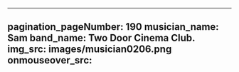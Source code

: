 ------
pagination_pageNumber: 190
musician_name: Sam
band_name: Two Door Cinema Club.
img_src: images/musician0206.png
onmouseover_src: 
------